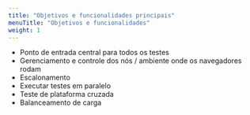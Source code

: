 ```yaml
---
title: "Objetivos e funcionalidades principais"
menuTitle: "Objetivos e funcionalidades"
weight: 1
---
```


* Ponto de entrada central para todos os testes
* Gerenciamento e controle dos nós / ambiente onde os navegadores rodam
* Escalonamento
* Executar testes em paralelo
* Teste de plataforma cruzada
* Balanceamento de carga
